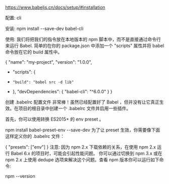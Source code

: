 https://www.babeljs.cn/docs/setup/#installation

配置: cli


安装: npm install --save-dev babel-cli

使用:
我们将把我们的指令放在本地版本的 npm 脚本中，而不是直接通过命令行来运行 Babel.
简单的在你的 package.json 中添加一个 "scripts" 属性并将 babel 命令放在它的 build 属性中。

  {
    "name": "my-project",
    "version": "1.0.0",
+   "scripts": {
+     "build": "babel src -d lib"
+   },
    "devDependencies": {
      "babel-cli": "^6.0.0"
    }
  }


  创建 .babelrc 配置文件
非常棒！虽然已经配置好了 Babel ，但并没有让它真正生效。在项目的根目录中创建一个 .babelrc 文件并启用一些插件。

首先，你可以使用转换 ES2015+ 的 env preset 。

npm install babel-preset-env --save-dev
为了让 preset 生效，你需要像下面这样定义你的 .babelrc 文件：

{
  "presets": ["env"]
}
注意: 因为 npm 2.x 下载依赖的关系，在使用 npm 2.x 运行 Babel 6.x 的项目时，可能会引起性能问题。 你可以通过切换到 npm 3.x 或在 npm 2.x 上使用 dedupe 选项来解决这个问题。查看 npm 版本你可以运行如下命令:

npm --version